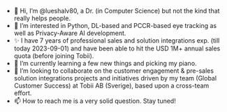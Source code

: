- 👋 Hi, I’m @lueshalv80, a Dr. (in Computer Science) but not the kind that really helps people.
- 👀 I’m interested in Python, DL-based and PCCR-based eye tracking as well as Privacy-Aware AI development.
- ✨ I have 7 years of professional sales and solution integrations exp. (till today 2023-09-01) and have been able to hit the USD 1M+ annual sales quota (before joining Tobii).
- 🌱 I’m currently learning a few new things and picking my piano.
- 💞️ I’m looking to collaborate on the customer engagement & pre-sales solution integrations projects and initiatives driven by my team (Global Customer Success) at Tobii AB (Sverige), based upon a cross-team effort.
- 📫 How to reach me is a very solid question. Stay tuned!

<!---
lueshalv80/lueshalv80 is a ✨ special ✨ repository because its `README.md` (this file) appears on your GitHub profile.
You can click the Preview link to take a look at your changes.
--->
